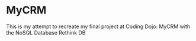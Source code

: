 # MyCRM

This is my attempt to recreate my final project at Coding Dojo: MyCRM with the NoSQL Database Rethink DB

